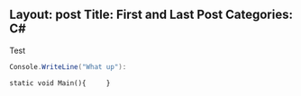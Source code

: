 Layout: post
Title: First and Last Post
Categories: C#
---
Test

```csharp
Console.WriteLine("What up"):
```

```
static void Main(){     }
```
